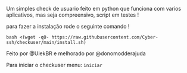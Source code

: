 Um simples check de usuario feito em python que funciona com varios aplicativos, mas seja compreensivo, script em testes ! 

para fazer a instalação rode o seguinte comando !

```bash <(wget -qO- https://raw.githubusercontent.com/Cyber-ssh/checkuser/main/install.sh)```


Feito por @UlekBR e melhorado por @donomodderajuda

Para iniciar o checkuser menu: ```iniciar```
